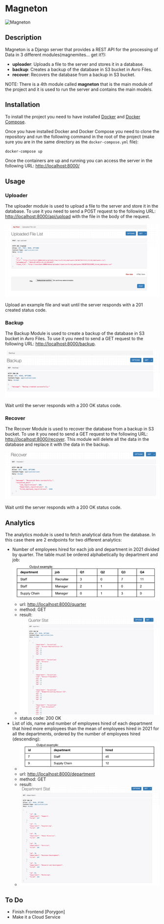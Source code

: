 # Magneton

![Magneton](https://archives.bulbagarden.net/media/upload/9/9f/Pokedex_Image_Magneton_SV.png)

## Description
Magneton is a Django server that provides a REST API for the processing of Data in 3 different modules(magnemites... get it?):
- **uploader**: Uploads a file to the server and stores it in a database.
- **backup**: Creates a backup of the database in S3 bucket in Avro Files.
- **recover**: Recovers the database from a backup in S3 bucket.

NOTE: There is a 4th module called **magneton** that is the main module of the project and it is used to run the server and contains the main models.

## Installation

To install the project you need to have installed [Docker](https://docs.docker.com/get-docker/) and [Docker Compose](https://docs.docker.com/compose/install/).

Once you have installed Docker and Docker Compose you need to clone the repository and run the following command in the root of the project (make sure you are in the same directory as the `docker-compose.yml` file):

```bash
docker-compose up
```

Once the containers are up and running you can access the server in the following URL: [http://localhost:8000/](http://localhost:8000/)

## Usage
### Uploader
The uploader module is used to upload a file to the server and store it in the database. To use it you need to send a POST request to the following URL: [http://localhost:8000/api/upload](http://localhost:8000/api/upload) with the file in the body of the request.

![img.png](util_images/img.png)

Upload an example file and wait until the server responds with a 201 created status code.

### Backup
The Backup Module is used to create a backup of the database in S3 bucket in Avro Files. To use it you need to send a GET request to the following URL: [http://localhost:8000/backup](http://localhost:8000/backup).

![img.png](util_images/img_backup.png)

Wait until the server responds with a 200 OK status code.

### Recover
The Recover Module is used to recover the database from a backup in S3 bucket. To use it you need to send a GET request to the following URL: [http://localhost:8000/recover](http://localhost:8000/recover).
This module will delete all the data in the database and replace it with the data in the backup.

![img.png](util_images/img_recover.png)

Wait until the server responds with a 200 OK status code.

## Analytics
The analytics module is used to fetch analytical data from the database. In this case there are 2 endpoints for two different analytics:
- Number of employees hired for each job and department in 2021 divided by quarter. The
table must be ordered alphabetically by department and job:
  ![img.png](util_images/ch2_example1.png)
  - url: [http://localhost:8000/quarter](http://localhost:8000/quarter)
  - method: GET
  - result:
  - ![img.png](util_images/analytics_quarter.png)
  - status code: 200 OK
- List of ids, name and number of employees hired of each department that hired more
employees than the mean of employees hired in 2021 for all the departments, ordered
by the number of employees hired (descending):
  -   ![img.png](util_images/ch2_example2.png)
  - url: [http://localhost:8000/department](http://localhost:8000/departments)
  - method: GET
  - result:
  - ![img.png](util_images/analytics_department.png)


## To Do
- Finish Frontend [Porygon]
- Make it a Cloud Service
